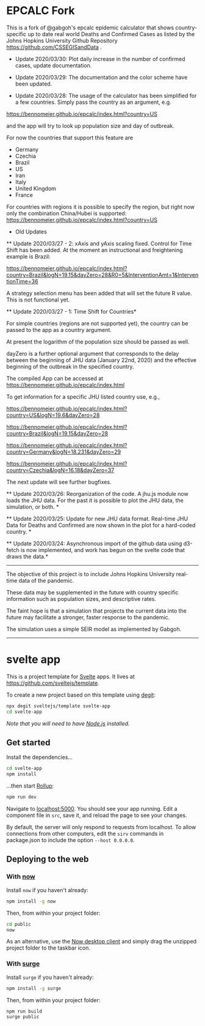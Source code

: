 # EPCALC Fork

This is a fork of @gabgoh's epcalc epidemic calculator that shows country-specific up to date real world Deaths and Confirmed Cases as listed by the Johns Hopkins University Github Repository https://github.com/CSSEGISandData .

* Update 2020/03/30: Plot daily increase in the number of confirmed cases, update documentation.

* Update 2020/03/29: The documentation and the color scheme have been updated.


* Update 2020/03/28: The usage of the calculator has been simplified for a few countries. Simply pass the country as an argument, e.g.

https://bennomeier.github.io/epcalc/index.html?country=US

and the app will try to look up population size and day of outbreak.

For now the countries that support this feature are

- Germany
- Czechia
- Brazil
- US
- Iran
- Italy
- United Kingdom
- France

For countries with regions it is possible to specify the region, but right now only the combination China/Hubei is supported:
https://bennomeier.github.io/epcalc/index.html?country=US




* Old Updates

** Update 2020/03/27 - 2: xAxis and yAxis scaling fixed. Control for Time Shift has been added.
At the moment an instructional and freightening example is Brazil:

https://bennomeier.github.io/epcalc/index.html?country=Brazil&logN=19.15&dayZero=28&R0=5&InterventionAmt=1&InterventionTime=36

A strategy selection menu has been added that will set the future R value. This is not functional yet. 



** Update 2020/03/27 - 1: Time Shift for Countries*

For simple countries (regions are not supported yet), the country can be passed to the app as a country argument.

At present the logarithm of the population size should be passed as well.

dayZero is a further optional argument that corresponds to the delay between the beginning of JHU data (January 22nd, 2020) and the effective beginning of the outbreak in the specified country.

The compiled App can be accessed at https://bennomeier.github.io/epcalc/index.html

To get information for a specific JHU listed country use, e.g.,

https://bennomeier.github.io/epcalc/index.html?country=US&logN=19.6&dayZero=28

https://bennomeier.github.io/epcalc/index.html?country=Brazil&logN=19.15&dayZero=28

https://bennomeier.github.io/epcalc/index.html?country=Germany&logN=18.231&dayZero=29

https://bennomeier.github.io/epcalc/index.html?country=Czechia&logN=16.18&dayZero=37

The next update will see further bugfixes.

** Update 2020/03/26: Reorganization of the code. A jhu.js module now loads the JHU data. For the past it is possible to plot the JHU data, the simulation, or both. *

** Update 2020/03/25: Update for new JHU data format. Real-time JHU Data for Deaths and Confirmed are now shown in the plot for a hard-coded country. *

** Update 2020/03/24: Asynchronous import of the github data using d3-fetch is now implemented, and work has begun on the svelte code that draws the data.*

---


The objective of this project is to include Johns Hopkins University real-time data of the pandemic.

These data may be supplemented in the future with country specific information such as population sizes, and descriptive rates.

The faint hope is that a simulation that projects the current data into the future may facilitate a stronger, faster response to the pandemic.

The simulation uses a simple SEIR model as implemented by Gabgoh.

---

# svelte app

This is a project template for [Svelte](https://svelte.dev) apps. It lives at https://github.com/sveltejs/template.

To create a new project based on this template using [degit](https://github.com/Rich-Harris/degit):

```bash
npx degit sveltejs/template svelte-app
cd svelte-app
```

*Note that you will need to have [Node.js](https://nodejs.org) installed.*


## Get started

Install the dependencies...

```bash
cd svelte-app
npm install
```

...then start [Rollup](https://rollupjs.org):

```bash
npm run dev
```

Navigate to [localhost:5000](http://localhost:5000). You should see your app running. Edit a component file in `src`, save it, and reload the page to see your changes.

By default, the server will only respond to requests from localhost. To allow connections from other computers, edit the `sirv` commands in package.json to include the option `--host 0.0.0.0`.


## Deploying to the web

### With [now](https://zeit.co/now)

Install `now` if you haven't already:

```bash
npm install -g now
```

Then, from within your project folder:

```bash
cd public
now
```

As an alternative, use the [Now desktop client](https://zeit.co/download) and simply drag the unzipped project folder to the taskbar icon.

### With [surge](https://surge.sh/)

Install `surge` if you haven't already:

```bash
npm install -g surge
```

Then, from within your project folder:

```bash
npm run build
surge public
```
